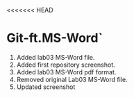 <<<<<<< HEAD
# Git-ft.MS-Word`
1) Added lab03 MS-Word file.
2) Added first repository screenshot.
3) Added lab03 MS-Word pdf format.
4) Removed original Lab03 MS-Word file.
5) Updated screenshot
